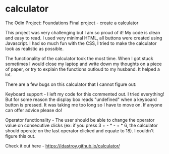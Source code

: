 # calculator
The Odin Project: Foundations 
Final project - create a calculator

This project was very challenging but I am so proud of it! My code is clean and easy to read. I used very minimal HTML, all buttons were created using Javascript. I had so much fun with the CSS, I tried to make the calculator look as realistic as possible. 

The functionality of the calculator took the most time. When I got stuck sometimes I would close my laptop and write down my thoughts on a piece of paper, or try to explain the functions outloud to my husband. It helped a lot.

There are a few bugs on this calculator that I cannot figure out:

Keyboard support - I left my code for this commented out. I tried everything! But for some reason the display box reads "undefined" when a keyboard button is pressed. It was taking me too long so I have to move on. If anyone can offer advice please do!

Operator functionality - The user should be able to change the operator value on consecutive clicks (ex: if you press 3 + - * - + * 6, the calculator should operate on the last operator clicked and equate to 18). I couldn't figure this out.

Check it out here - https://idastroy.github.io/calculator/

